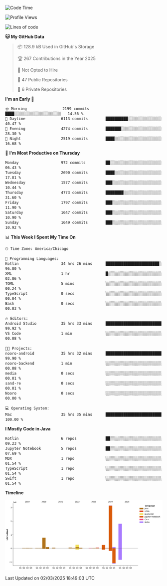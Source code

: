 <!--START_SECTION:waka-->
![Code Time](http://img.shields.io/badge/Code%20Time-1%2C072%20hrs%204%20mins-blue)

![Profile Views](http://img.shields.io/badge/Profile%20Views-0-blue)

![Lines of code](https://img.shields.io/badge/From%20Hello%20World%20I%27ve%20Written-6.7%20million%20lines%20of%20code-blue)

**🐱 My GitHub Data** 

> 📦 128.9 kB Used in GitHub's Storage 
 > 
> 🏆 267 Contributions in the Year 2025
 > 
> 🚫 Not Opted to Hire
 > 
> 📜 47 Public Repositories 
 > 
> 🔑 6 Private Repositories 
 > 
**I'm an Early 🐤** 

```text
🌞 Morning                2199 commits        ████░░░░░░░░░░░░░░░░░░░░░   14.56 % 
🌆 Daytime                6113 commits        ██████████░░░░░░░░░░░░░░░   40.47 % 
🌃 Evening                4274 commits        ███████░░░░░░░░░░░░░░░░░░   28.30 % 
🌙 Night                  2519 commits        ████░░░░░░░░░░░░░░░░░░░░░   16.68 % 
```
📅 **I'm Most Productive on Thursday** 

```text
Monday                   972 commits         ██░░░░░░░░░░░░░░░░░░░░░░░   06.43 % 
Tuesday                  2690 commits        ████░░░░░░░░░░░░░░░░░░░░░   17.81 % 
Wednesday                1577 commits        ███░░░░░░░░░░░░░░░░░░░░░░   10.44 % 
Thursday                 4773 commits        ████████░░░░░░░░░░░░░░░░░   31.60 % 
Friday                   1797 commits        ███░░░░░░░░░░░░░░░░░░░░░░   11.90 % 
Saturday                 1647 commits        ███░░░░░░░░░░░░░░░░░░░░░░   10.90 % 
Sunday                   1649 commits        ███░░░░░░░░░░░░░░░░░░░░░░   10.92 % 
```


📊 **This Week I Spent My Time On** 

```text
🕑︎ Time Zone: America/Chicago

💬 Programming Languages: 
Kotlin                   34 hrs 26 mins      ████████████████████████░   96.80 % 
XML                      1 hr                █░░░░░░░░░░░░░░░░░░░░░░░░   02.86 % 
TOML                     5 mins              ░░░░░░░░░░░░░░░░░░░░░░░░░   00.24 % 
TypeScript               0 secs              ░░░░░░░░░░░░░░░░░░░░░░░░░   00.04 % 
Bash                     0 secs              ░░░░░░░░░░░░░░░░░░░░░░░░░   00.03 % 

🔥 Editors: 
Android Studio           35 hrs 33 mins      █████████████████████████   99.92 % 
VS Code                  1 min               ░░░░░░░░░░░░░░░░░░░░░░░░░   00.08 % 

🐱‍💻 Projects: 
nooro-android            35 hrs 32 mins      █████████████████████████   99.90 % 
nooro-backend            1 min               ░░░░░░░░░░░░░░░░░░░░░░░░░   00.08 % 
media                    0 secs              ░░░░░░░░░░░░░░░░░░░░░░░░░   00.01 % 
sand-re                  0 secs              ░░░░░░░░░░░░░░░░░░░░░░░░░   00.01 % 
Nooro                    0 secs              ░░░░░░░░░░░░░░░░░░░░░░░░░   00.00 % 

💻 Operating System: 
Mac                      35 hrs 35 mins      █████████████████████████   100.00 % 
```

**I Mostly Code in Java** 

```text
Kotlin                   6 repos             ██░░░░░░░░░░░░░░░░░░░░░░░   09.23 % 
Jupyter Notebook         5 repos             ██░░░░░░░░░░░░░░░░░░░░░░░   07.69 % 
MDX                      1 repo              ░░░░░░░░░░░░░░░░░░░░░░░░░   01.54 % 
TypeScript               1 repo              ░░░░░░░░░░░░░░░░░░░░░░░░░   01.54 % 
Swift                    1 repo              ░░░░░░░░░░░░░░░░░░░░░░░░░   01.54 % 
```



**Timeline**

![Lines of Code chart](https://raw.githubusercontent.com/phanijsp/phanijsp/main/assets/bar_graph.png)


 Last Updated on 02/03/2025 18:49:03 UTC
<!--END_SECTION:waka-->
